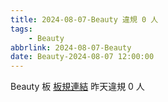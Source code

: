 ```yaml
---
title: 2024-08-07-Beauty 違規 0 人
tags:
    - Beauty
abbrlink: 2024-08-07-Beauty
date: Beauty-2024-08-07 12:00:00
---
```

Beauty 板 [板規連結](https://www.ptt.cc/bbs/Beauty/M.1630069980.A.84B.html)
昨天違規 0 人
